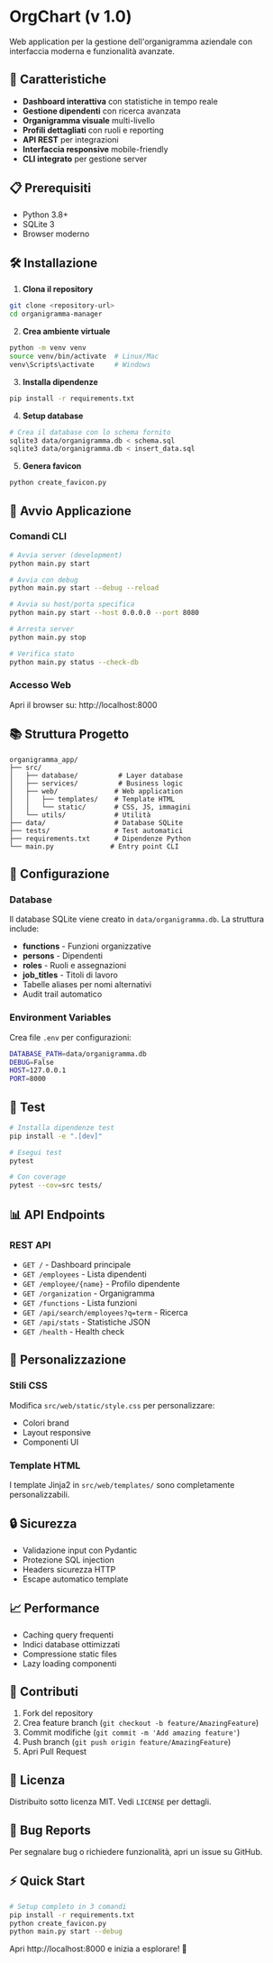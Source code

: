 # OrgChart (v 1.0)

Web application per la gestione dell'organigramma aziendale con interfaccia moderna e funzionalità avanzate.

## 🚀 Caratteristiche

- **Dashboard interattiva** con statistiche in tempo reale
- **Gestione dipendenti** con ricerca avanzata
- **Organigramma visuale** multi-livello
- **Profili dettagliati** con ruoli e reporting
- **API REST** per integrazioni
- **Interfaccia responsive** mobile-friendly
- **CLI integrato** per gestione server

## 📋 Prerequisiti

- Python 3.8+
- SQLite 3
- Browser moderno

## 🛠 Installazione

1. **Clona il repository**

```bash
git clone <repository-url>
cd organigramma-manager
```

2. **Crea ambiente virtuale**

```bash
python -m venv venv
source venv/bin/activate  # Linux/Mac
venv\Scripts\activate     # Windows
```

3. **Installa dipendenze**

```bash
pip install -r requirements.txt
```

4. **Setup database**

```bash
# Crea il database con lo schema fornito
sqlite3 data/organigramma.db < schema.sql
sqlite3 data/organigramma.db < insert_data.sql
```

5. **Genera favicon**

```bash
python create_favicon.py
```

## 🚀 Avvio Applicazione

### Comandi CLI

```bash
# Avvia server (development)
python main.py start

# Avvia con debug
python main.py start --debug --reload

# Avvia su host/porta specifica
python main.py start --host 0.0.0.0 --port 8080

# Arresta server
python main.py stop

# Verifica stato
python main.py status --check-db
```

### Accesso Web

Apri il browser su: http://localhost:8000

## 📚 Struttura Progetto

```
organigramma_app/
├── src/
│   ├── database/          # Layer database
│   ├── services/          # Business logic
│   ├── web/              # Web application
│   │   ├── templates/    # Template HTML
│   │   └── static/       # CSS, JS, immagini
│   └── utils/            # Utilità
├── data/                 # Database SQLite
├── tests/                # Test automatici
├── requirements.txt      # Dipendenze Python
└── main.py              # Entry point CLI
```

## 🔧 Configurazione

### Database

Il database SQLite viene creato in `data/organigramma.db`. La struttura include:

- **functions** - Funzioni organizzative
- **persons** - Dipendenti
- **roles** - Ruoli e assegnazioni
- **job_titles** - Titoli di lavoro
- Tabelle aliases per nomi alternativi
- Audit trail automatico

### Environment Variables

Crea file `.env` per configurazioni:

```bash
DATABASE_PATH=data/organigramma.db
DEBUG=False
HOST=127.0.0.1
PORT=8000
```

## 🧪 Test

```bash
# Installa dipendenze test
pip install -e ".[dev]"

# Esegui test
pytest

# Con coverage
pytest --cov=src tests/
```

## 📊 API Endpoints

### REST API

- `GET /` - Dashboard principale
- `GET /employees` - Lista dipendenti
- `GET /employee/{name}` - Profilo dipendente
- `GET /organization` - Organigramma
- `GET /functions` - Lista funzioni
- `GET /api/search/employees?q=term` - Ricerca
- `GET /api/stats` - Statistiche JSON
- `GET /health` - Health check

## 🎨 Personalizzazione

### Stili CSS

Modifica `src/web/static/style.css` per personalizzare:

- Colori brand
- Layout responsive
- Componenti UI

### Template HTML

I template Jinja2 in `src/web/templates/` sono completamente personalizzabili.

## 🔒 Sicurezza

- Validazione input con Pydantic
- Protezione SQL injection
- Headers sicurezza HTTP
- Escape automatico template

## 📈 Performance

- Caching query frequenti
- Indici database ottimizzati
- Compressione static files
- Lazy loading componenti

## 🤝 Contributi

1. Fork del repository
2. Crea feature branch (`git checkout -b feature/AmazingFeature`)
3. Commit modifiche (`git commit -m 'Add amazing feature'`)
4. Push branch (`git push origin feature/AmazingFeature`)
5. Apri Pull Request

## 📄 Licenza

Distribuito sotto licenza MIT. Vedi `LICENSE` per dettagli.

## 🐛 Bug Reports

Per segnalare bug o richiedere funzionalità, apri un issue su GitHub.

## ⚡ Quick Start

```bash
# Setup completo in 3 comandi
pip install -r requirements.txt
python create_favicon.py
python main.py start --debug
```

Apri http://localhost:8000 e inizia a esplorare! 🎉